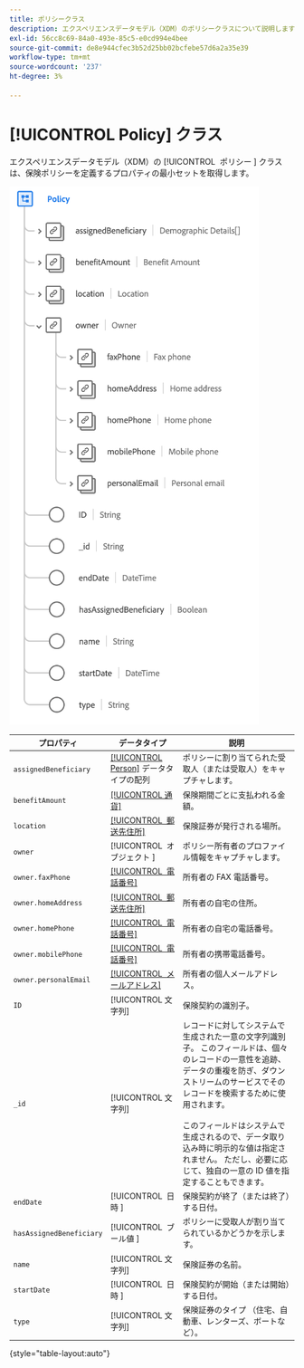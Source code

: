 ```yaml
---
title: ポリシークラス
description: エクスペリエンスデータモデル（XDM）のポリシークラスについて説明します。
exl-id: 56cc8c69-84a0-493e-85c5-e0cd994e4bee
source-git-commit: de8e944cfec3b52d25bb02bcfebe57d6a2a35e39
workflow-type: tm+mt
source-wordcount: '237'
ht-degree: 3%

---
```


# [!UICONTROL Policy] クラス

エクスペリエンスデータモデル（XDM）の [!UICONTROL &#x200B; ポリシー &#x200B;] クラスは、保険ポリシーを定義するプロパティの最小セットを取得します。

![](../images/classes/policy.png)

| プロパティ | データタイプ | 説明 |
| --- | --- | --- |
| `assignedBeneficiary` | [[!UICONTROL Person]](../data-types/person.md) データタイプの配列 | ポリシーに割り当てられた受取人（または受取人）をキャプチャします。 |
| `benefitAmount` | [[!UICONTROL 通貨]](../data-types/currency.md) | 保険期間ごとに支払われる金額。 |
| `location` | [[!UICONTROL &#x200B; 郵送先住所 &#x200B;]](../data-types/postal-address.md) | 保険証券が発行される場所。 |
| `owner` | [!UICONTROL &#x200B; オブジェクト &#x200B;] | ポリシー所有者のプロファイル情報をキャプチャします。 |
| `owner.faxPhone` | [[!UICONTROL &#x200B; 電話番号 &#x200B;]](../data-types/phone-number.md) | 所有者の FAX 電話番号。 |
| `owner.homeAddress` | [[!UICONTROL &#x200B; 郵送先住所 &#x200B;]](../data-types/postal-address.md) | 所有者の自宅の住所。 |
| `owner.homePhone` | [[!UICONTROL &#x200B; 電話番号 &#x200B;]](../data-types/phone-number.md) | 所有者の自宅の電話番号。 |
| `owner.mobilePhone` | [[!UICONTROL &#x200B; 電話番号 &#x200B;]](../data-types/phone-number.md) | 所有者の携帯電話番号。 |
| `owner.personalEmail` | [[!UICONTROL &#x200B; メールアドレス &#x200B;]](../data-types/email-address.md) | 所有者の個人メールアドレス。 |
| `ID` | [!UICONTROL 文字列] | 保険契約の識別子。 |
| `_id` | [!UICONTROL 文字列] | レコードに対してシステムで生成された一意の文字列識別子。 このフィールドは、個々のレコードの一意性を追跡、データの重複を防ぎ、ダウンストリームのサービスでそのレコードを検索するために使用されます。<br><br> このフィールドはシステムで生成されるので、データ取り込み時に明示的な値は指定されません。 ただし、必要に応じて、独自の一意の ID 値を指定することもできます。 |
| `endDate` | [!UICONTROL &#x200B; 日時 &#x200B;] | 保険契約が終了（または終了）する日付。 |
| `hasAssignedBeneficiary` | [!UICONTROL &#x200B; ブール値 &#x200B;] | ポリシーに受取人が割り当てられているかどうかを示します。 |
| `name` | [!UICONTROL 文字列] | 保険証券の名前。 |
| `startDate` | [!UICONTROL &#x200B; 日時 &#x200B;] | 保険契約が開始（または開始）する日付。 |
| `type` | [!UICONTROL 文字列] | 保険証券のタイプ （住宅、自動車、レンターズ、ボートなど）。 |

{style="table-layout:auto"}
